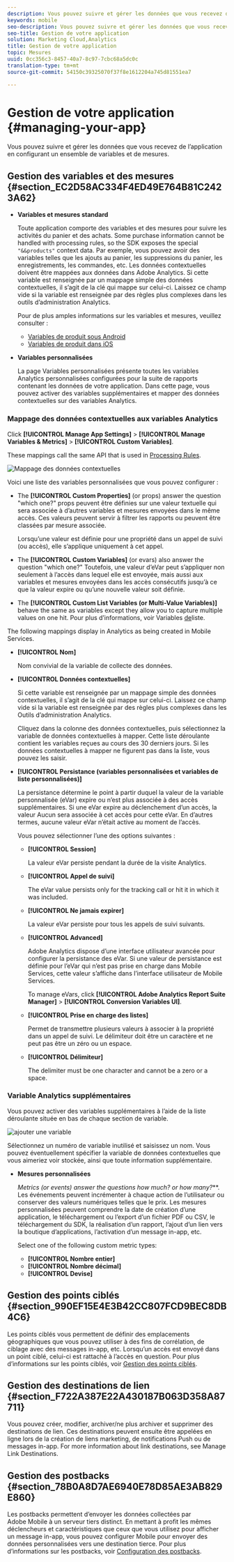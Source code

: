 ```yaml
---
description: Vous pouvez suivre et gérer les données que vous recevez de l’application en configurant un ensemble de variables et de mesures.
keywords: mobile
seo-description: Vous pouvez suivre et gérer les données que vous recevez de l’application en configurant un ensemble de variables et de mesures.
seo-title: Gestion de votre application
solution: Marketing Cloud,Analytics
title: Gestion de votre application
topic: Mesures
uuid: 0cc356c3-8457-40a7-8c97-7cbc68a5dc0c
translation-type: tm+mt
source-git-commit: 54150c39325070f37f8e1612204a745d81551ea7

---
```



# Gestion de votre application {#managing-your-app}

Vous pouvez suivre et gérer les données que vous recevez de l’application en configurant un ensemble de variables et de mesures.

## Gestion des variables et des mesures {#section_EC2D58AC334F4ED49E764B81C2423A62}

* **Variables et mesures standard**

   Toute application comporte des variables et des mesures pour suivre les activités du panier et des achats. Some purchase information cannot be handled with processing rules, so the SDK exposes the special `"&&products"` context data. Par exemple, vous pouvez avoir des variables telles que les ajouts au panier, les suppressions du panier, les enregistrements, les commandes, etc. Les données contextuelles doivent être mappées aux données dans Adobe Analytics. Si cette variable est renseignée par un mappage simple des données contextuelles, il s’agit de la clé qui mappe sur celui-ci. Laissez ce champ vide si la variable est renseignée par des règles plus complexes dans les outils d’administration Analytics.

   Pour de plus amples informations sur les variables et mesures, veuillez consulter :

   * [Variables de produit sous Android](/help/android/analytics-main/products/products.md)
   * [Variables de produit dans iOS](/help/ios/analytics-main/products/products.md)

* **Variables personnalisées**

   La page Variables personnalisées présente toutes les variables Analytics personnalisées configurées pour la suite de rapports contenant les données de votre application. Dans cette page, vous pouvez activer des variables supplémentaires et mapper des données contextuelles sur des variables Analytics.

### Mappage des données contextuelles aux variables Analytics

Click **[!UICONTROL Manage App Settings]** &gt; **[!UICONTROL Manage Variables &amp; Metrics]** &gt; **[!UICONTROL Custom Variables]**.

These mappings call the same API that is used in [Processing Rules](https://docs.adobe.com/content/help/en/analytics/admin/admin-tools/processing-rules/processing-rules.html).

![Mappage des données contextuelles](assets/custom_data_content.png)

Voici une liste des variables personnalisées que vous pouvez configurer :

* The **[!UICONTROL Custom Properties]** (or props) answer the question "which one?" props peuvent être définies sur une valeur textuelle qui sera associée à d’autres variables et mesures envoyées dans le même accès. Ces valeurs peuvent servir à filtrer les rapports ou peuvent être classées par mesure associée.

   Lorsqu’une valeur est définie pour une propriété dans un appel de suivi (ou accès), elle s’applique uniquement à cet appel.

* The **[!UICONTROL Custom Variables]** (or evars) also answer the question "which one?" Toutefois, une valeur d’eVar peut s’appliquer non seulement à l’accès dans lequel elle est envoyée, mais aussi aux variables et mesures envoyées dans les accès consécutifs jusqu’à ce que la valeur expire ou qu’une nouvelle valeur soit définie.
* The **[!UICONTROL Custom List Variables (or Multi-Value Variables)]** behave the same as variables except they allow you to capture multiple values on one hit. Pour plus d’informations, voir Variables [de](https://docs.adobe.com/content/help/en/analytics/implementation/javascript-implementation/variables-analytics-reporting/page-variables.html)liste.

The following mappings display in Analytics as being created in Mobile Services.

* **[!UICONTROL Nom]**

   Nom convivial de la variable de collecte des données.

* **[!UICONTROL Données contextuelles]**

   Si cette variable est renseignée par un mappage simple des données contextuelles, il s’agit de la clé qui mappe sur celui-ci. Laissez ce champ vide si la variable est renseignée par des règles plus complexes dans les Outils d’administration Analytics.

   Cliquez dans la colonne des données contextuelles, puis sélectionnez la variable de données contextuelles à mapper. Cette liste déroulante contient les variables reçues au cours des 30 derniers jours. Si les données contextuelles à mapper ne figurent pas dans la liste, vous pouvez les saisir.

* **[!UICONTROL Persistance (variables personnalisées et variables de liste personnalisées)]**

   La persistance détermine le point à partir duquel la valeur de la variable personnalisée (eVar) expire ou n’est plus associée à des accès supplémentaires. Si une eVar expire au déclenchement d’un accès, la valeur Aucun sera associée à cet accès pour cette eVar. En d’autres termes, aucune valeur eVar n’était active au moment de l’accès.

   Vous pouvez sélectionner l’une des options suivantes :

   * **[!UICONTROL Session]**

      La valeur eVar persiste pendant la durée de la visite Analytics.

   * **[!UICONTROL Appel de suivi]**

      The eVar value persists only for the tracking call or hit it in which it was included.

   * **[!UICONTROL Ne jamais expirer]**

      La valeur eVar persiste pour tous les appels de suivi suivants.
   * **[!UICONTROL Advanced]**

      Adobe Analytics dispose d’une interface utilisateur avancée pour configurer la persistance des eVar. Si une valeur de persistance est définie pour l’eVar qui n’est pas prise en charge dans Mobile Services, cette valeur s’affiche dans l’interface utilisateur de Mobile Services.

      To manage eVars, click **[!UICONTROL Adobe Analytics Report Suite Manager]** &gt; **[!UICONTROL Conversion Variables UI]**.

   * **[!UICONTROL Prise en charge des listes]**

      Permet de transmettre plusieurs valeurs à associer à la propriété dans un appel de suivi. Le délimiteur doit être un caractère et ne peut pas être un zéro ou un espace.

   * **[!UICONTROL Délimiteur]**

      The delimiter must be one character and cannot be a zero or a space.

### Variable Analytics supplémentaires

Vous pouvez activer des variables supplémentaires à l’aide de la liste déroulante située en bas de chaque section de variable.

![ajouter une variable](assets/add_variable.png)

Sélectionnez un numéro de variable inutilisé et saisissez un nom. Vous pouvez éventuellement spécifier la variable de données contextuelles que vous aimeriez voir stockée, ainsi que toute information supplémentaire.

* **Mesures personnalisées**

   *Metrics (or events) answer the questions how much? or how many?***. Les événements peuvent incrémenter à chaque action de l’utilisateur ou conserver des valeurs numériques telles que le prix. Les mesures personnalisées peuvent comprendre la date de création d’une application, le téléchargement ou l’export d’un fichier PDF ou CSV, le téléchargement du SDK, la réalisation d’un rapport, l’ajout d’un lien vers la boutique d’applications, l’activation d’un message in-app, etc.

   Select one of the following custom metric types:

   * **[!UICONTROL Nombre entier]**
   * **[!UICONTROL Nombre décimal]**
   * **[!UICONTROL Devise]**

## Gestion des points ciblés {#section_990EF15E4E3B42CC807FCD9BEC8DB4C6}

Les points ciblés vous permettent de définir des emplacements géographiques que vous pouvez utiliser à des fins de corrélation, de ciblage avec des messages in-app, etc. Lorsqu’un accès est envoyé dans un point ciblé, celui-ci est rattaché à l’accès en question. Pour plus d’informations sur les points ciblés, voir [Gestion des points ciblés](/help/using/location/t-manage-points.md).

## Gestion des destinations de lien {#section_F722A387E22A430187B063D358A87711}

Vous pouvez créer, modifier, archiver/ne plus archiver et supprimer des destinations de lien. Ces destinations peuvent ensuite être appelées en ligne lors de la création de liens marketing, de notifications Push ou de messages in-app. For more information about link destinations, see Manage Link Destinations.[](/help/using/acquisition-main/c-manage-link-destinations/t-archive-unarchive-link-destinations.md)

## Gestion des postbacks {#section_78B0A8D7AE6940E78D85AE3AB829E860}

Les postbacks permettent d’envoyer les données collectées par Adobe Mobile à un serveur tiers distinct. En mettant à profit les mêmes déclencheurs et caractéristiques que ceux que vous utilisez pour afficher un message in-app, vous pouvez configurer Mobile pour envoyer des données personnalisées vers une destination tierce. Pour plus d’informations sur les postbacks, voir [Configuration des postbacks](/help/using/c-manage-app-settings/c-mob-confg-app/signals.md).
